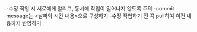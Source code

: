 -수정 작업 시 서로에게 알리고, 동시에 작업이 일어나지 않도록 주의
-commit message는 <날짜와 시간 내용>으로 구성하기
-수정 작업하기 전 꼭 pull하여 이전 내용까지 반영하기
